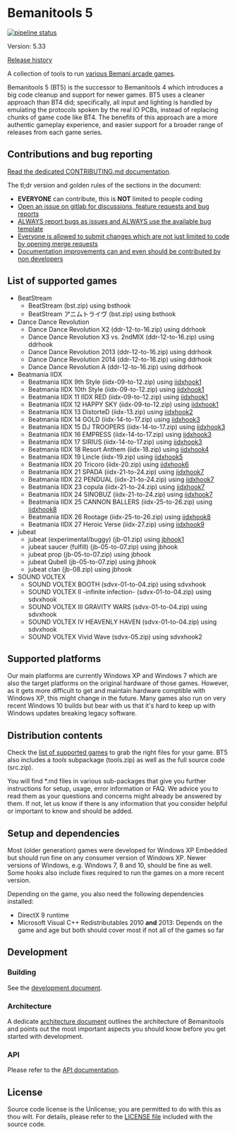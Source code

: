 # Bemanitools 5
[![pipeline status](https://dev.s-ul.eu/djhackers/bemanitools/badges/master/pipeline.svg)](https://dev.s-ul.eu/djhackers/bemanitools/commits/master)

Version: 5.33

[Release history](CHANGELOG.md)

A collection of tools to run [various Bemani arcade games](#list-of-supported-games).

Bemanitools 5 (BT5) is the successor to Bemanitools 4 which introduces a big code cleanup and support for newer games.
BT5 uses a cleaner approach than BT4 did; specifically, all input and lighting is handled by emulating the protocols
spoken by the real IO PCBs, instead of replacing chunks of game code like BT4. The benefits of this approach are a more
authentic gameplay experience, and easier support for a broader range of releases from each game series.

## Contributions and bug reporting
[Read the dedicated CONTRIBUTING.md documentation](CONTRIBUTING.md).

The tl;dr version and golden rules of the sections in the document:
* **EVERYONE** can contribute, this is **NOT** limited to people coding
* [Open an issue on gitlab for discussions, feature requests and bug reports](CONTRIBUTING.md#reporting-and-discussions-issues-section-on-github)
* [ALWAYS report bugs as issues and ALWAYS use the available bug template](CONTRIBUTING.md#bug-reports)
* [Everyone is allowed to submit changes which are not just limited to code by opening merge requests](CONTRIBUTING.md#pull-requests-bugfixes-new-features-or-other-code-contributions)
* [Documentation improvements can and even should be contributed by non developers](CONTRIBUTING.md#pull-requests-bugfixes-new-features-or-other-code-contributions)

## List of supported games
* BeatStream
    * BeatStream (bst.zip) using bsthook
    * BeatStream アニムトライヴ (bst.zip) using bsthook
* Dance Dance Revolution
    * Dance Dance Revolution X2 (ddr-12-to-16.zip) using ddrhook
    * Dance Dance Revolution X3 vs. 2ndMIX (ddr-12-to-16.zip) using ddrhook
    * Dance Dance Revolution 2013 (ddr-12-to-16.zip) using ddrhook
    * Dance Dance Revolution 2014 (ddr-12-to-16.zip) using ddrhook
    * Dance Dance Revolution A (ddr-12-to-16.zip) using ddrhook
* Beatmania IIDX
    * Beatmania IIDX 9th Style (iidx-09-to-12.zip) using [iidxhook1](doc/iidxhook/iidxhook1.md)
    * Beatmania IIDX 10th Style (iidx-09-to-12.zip) using [iidxhook1](doc/iidxhook/iidxhook1.md)
    * Beatmania IIDX 11 IIDX RED (iidx-09-to-12.zip) using [iidxhook1](doc/iidxhook/iidxhook1.md)
    * Beatmania IIDX 12 HAPPY SKY (iidx-09-to-12.zip) using [iidxhook1](doc/iidxhook/iidxhook1.md)
    * Beatmania IIDX 13 DistorteD (iidx-13.zip) using [iidxhook2](doc/iidxhook/iidxhook2.md)
    * Beatmania IIDX 14 GOLD (iidx-14-to-17.zip) using [iidxhook3](doc/iidxhook/iidxhook3.md)
    * Beatmania IIDX 15 DJ TROOPERS (iidx-14-to-17.zip) using [iidxhook3](doc/iidxhook/iidxhook3.md)
    * Beatmania IIDX 16 EMPRESS (iidx-14-to-17.zip) using [iidxhook3](doc/iidxhook/iidxhook3.md)
    * Beatmania IIDX 17 SIRIUS (iidx-14-to-17.zip) using [iidxhook3](doc/iidxhook/iidxhook3.md)
    * Beatmania IIDX 18 Resort Anthem (iidx-18.zip) using [iidxhook4](doc/iidxhook/iidxhook4.md)
    * Beatmania IIDX 19 Lincle (iidx-19.zip) using [iidxhook5](doc/iidxhook/iidxhook5.md)
    * Beatmania IIDX 20 Tricoro (iidx-20.zip) using [iidxhook6](doc/iidxhook/iidxhook6.md)
    * Beatmania IIDX 21 SPADA (iidx-21-to-24.zip) using [iidxhook7](doc/iidxhook/iidxhook7.md)
    * Beatmania IIDX 22 PENDUAL (iidx-21-to-24.zip) using [iidxhook7](doc/iidxhook/iidxhook7.md)
    * Beatmania IIDX 23 copula (iidx-21-to-24.zip) using [iidxhook7](doc/iidxhook/iidxhook7.md)
    * Beatmania IIDX 24 SINOBUZ (iidx-21-to-24.zip) using [iidxhook7](doc/iidxhook/iidxhook7.md)
    * Beatmania IIDX 25 CANNON BALLERS (iidx-25-to-26.zip) using [iidxhook8](doc/iidxhook/iidxhook8.md)
    * Beatmania IIDX 26 Rootage (iidx-25-to-26.zip) using [iidxhook8](doc/iidxhook/iidxhook8.md)
    * Beatmania IIDX 27 Heroic Verse (iidx-27.zip) using [iidxhook9](doc/iidxhook/iidxhook9.md)
* jubeat
    * jubeat (experimental/buggy) (jb-01.zip) using [jbhook1](doc/jbhook1/jbhook1.md)
    * jubeat saucer (fulfill) (jb-05-to-07.zip) using jbhook
    * jubeat prop (jb-05-to-07.zip) using jbhook
    * jubeat Qubell (jb-05-to-07.zip) using jbhook
    * jubeat clan (jb-08.zip) using jbhook
* SOUND VOLTEX
    * SOUND VOLTEX BOOTH (sdvx-01-to-04.zip) using sdvxhook
    * SOUND VOLTEX II -infinite infection- (sdvx-01-to-04.zip) using sdvxhook
    * SOUND VOLTEX III GRAVITY WARS (sdvx-01-to-04.zip) using sdvxhook
    * SOUND VOLTEX IV HEAVENLY HAVEN (sdvx-01-to-04.zip) using sdvxhook
    * SOUND VOLTEX Vivid Wave (sdvx-05.zip) using sdvxhook2

## Supported platforms
Our main platforms are currently Windows XP and Windows 7 which are also the target platforms on the original hardware
of those games. However, as it gets more difficult to get and maintain hardware comptible with Windows XP, this might
change in the future. Many games also run on very recent Windows 10 builds but bear with us that it's hard to keep up
with Windows updates breaking legacy software.

## Distribution contents
Check the [list of supported games](#list-of-supported-games) to grab the right files for your game. BT5 also includes
a *tools* subpackage (tools.zip) as well as the full source code (src.zip).

You will find *.md files in various sub-packages that give you further instructions for setup, usage, error information
or FAQ. We advice you to read them as your questions and concerns might already be answered by them. If not, let us
know if there is any information that you consider helpful or important to know and should be added.

## Setup and dependencies
Most (older generation) games were developed for Windows XP Embedded but should run fine on any
consumer version of Windows XP. Newer versions of Windows, e.g. Windows 7, 8 and 10, should be fine
as well. Some hooks also include fixes required to run the games on a more recent version.

Depending on the game, you also need the following dependencies installed:
* DirectX 9 runtime
* Microsoft Visual C++ Redistributables 2010 **and** 2013: Depends on the game and age but both
should cover most if not all of the games so far

## Development
### Building
See the [development document](doc/development.md).

### Architecture
A dedicate [architecture document](doc/architecture.md) outlines the architecture of Bemanitools and points out the most
important aspects you should know before you get started with development.

### API
Please refer to the [API documentation](doc/api.md).

## License
Source code license is the Unlicense; you are permitted to do with this as thou wilt. For details, please refer to the
[LICENSE file](LICENSE) included with the source code.






